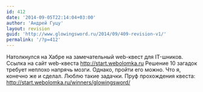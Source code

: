 ```yaml
---
id: 412
date: '2014-09-05T22:14:04+03:00'
author: 'Андрей Гуцу'
layout: revision
guid: 'http://www.glowingsword.ru/2014/09/409-revision-v1/'
permalink: '/?p=412'
---
```


Натолкнулся на Хабре на замечательный web-квест для IT-шников. Ссылка на сайт web-квеста http://start.webolomka.ru 
Решение 10 загадок требует неплохо напрячь мозги. Однако, пройти его можно. Что я, конечно же и сделал. Люблю такие задачки. Пруф прохождения квеста: http://start.webolomka.ru/winners/glowingsword/